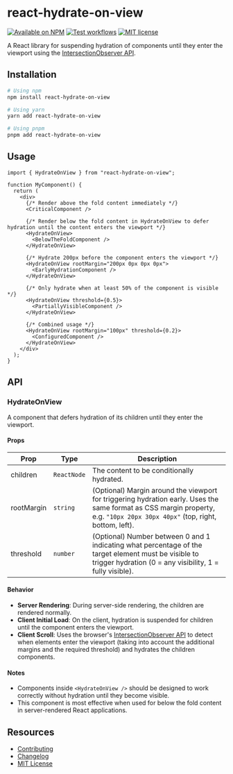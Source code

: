 # react-hydrate-on-view

<a href="https://www.npmjs.com/package/react-hydrate-on-view"><img alt="Available on NPM" src="https://img.shields.io/npm/v/react-hydrate-on-view" /></a>
<a href="https://github.com/jlp-craigmorten/react-hydrate-on-view/actions/workflows/test.yml"><img alt="Test workflows" src="https://github.com/jlp-craigmorten/react-hydrate-on-view/workflows/Test/badge.svg" /></a>
<a href="https://github.com/jlp-craigmorten/react-hydrate-on-view/blob/main/LICENSE"><img alt="MIT license" src="https://img.shields.io/github/license/jlp-craigmorten/react-hydrate-on-view" /></a>

A React library for suspending hydration of components until they enter the viewport using the [IntersectionObserver API](https://developer.mozilla.org/en-US/docs/Web/API/Intersection_Observer_API).

## Installation

```bash
# Using npm
npm install react-hydrate-on-view

# Using yarn
yarn add react-hydrate-on-view

# Using pnpm
pnpm add react-hydrate-on-view
```

## Usage

```tsx
import { HydrateOnView } from "react-hydrate-on-view";

function MyComponent() {
  return (
    <div>
      {/* Render above the fold content immediately */}
      <CriticalComponent />

      {/* Render below the fold content in HydrateOnView to defer hydration until the content enters the viewport */}
      <HydrateOnView>
        <BelowTheFoldComponent />
      </HydrateOnView>

      {/* Hydrate 200px before the component enters the viewport */}
      <HydrateOnView rootMargin="200px 0px 0px 0px">
        <EarlyHydrationComponent />
      </HydrateOnView>

      {/* Only hydrate when at least 50% of the component is visible */}
      <HydrateOnView threshold={0.5}>
        <PartiallyVisibleComponent />
      </HydrateOnView>

      {/* Combined usage */}
      <HydrateOnView rootMargin="100px" threshold={0.2}>
        <ConfiguredComponent />
      </HydrateOnView>
    </div>
  );
}
```

## API

### HydrateOnView

A component that defers hydration of its children until they enter the viewport.

#### Props

| Prop       | Type        | Description                                                                                                                                                                 |
| ---------- | ----------- | --------------------------------------------------------------------------------------------------------------------------------------------------------------------------- |
| children   | `ReactNode` | The content to be conditionally hydrated.                                                                                                                                   |
| rootMargin | `string`    | (Optional) Margin around the viewport for triggering hydration early. Uses the same format as CSS margin property, e.g. `"10px 20px 30px 40px"` (top, right, bottom, left). |
| threshold  | `number`    | (Optional) Number between 0 and 1 indicating what percentage of the target element must be visible to trigger hydration (0 = any visibility, 1 = fully visible).            |

#### Behavior

- **Server Rendering**: During server-side rendering, the children are rendered normally.
- **Client Initial Load**: On the client, hydration is suspended for children until the component enters the viewport.
- **Client Scroll**: Uses the browser's [IntersectionObserver API](https://developer.mozilla.org/en-US/docs/Web/API/Intersection_Observer_API) to detect when elements enter the viewport (taking into account the additional margins and the required threshold) and hydrates the children components.

#### Notes

- Components inside `<HydrateOnView />` should be designed to work correctly without hydration until they become visible.
- This component is most effective when used for below the fold content in server-rendered React applications.

## Resources

- [Contributing](.github/CONTRIBUTING.md)
- [Changelog](https://github.com/jlp-craigmorten/react-hydrate-on-view/releases)
- [MIT License](https://github.com/jlp-craigmorten/react-hydrate-on-view/blob/main/LICENSE)
